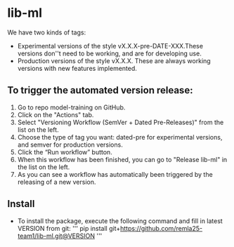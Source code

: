 # lib-ml
We have two kinds of tags: 
- Experimental versions of the style vX.X.X-pre-DATE-XXX.These versions don''t need to be working, and are for developing use.
- Production versions of the style vX.X.X. These are always working versions with new features implemented.

## To trigger the automated version release:
1) Go to repo model-training on GitHub.
2) Click on the "Actions" tab.
3) Select "Versioning Workflow (SemVer + Dated Pre-Releases)" from the list on the left.
4) Choose the type of tag you want: dated-pre for experimental versions, and semver for production versions.
5) Click the “Run workflow” button.
6) When this workflow has been finished, you can go to "Release lib-ml" in the list on the left.
7) As you can see a workflow has automatically been triggered by the releasing of a new version.

## Install
- To install the package, execute the following command and fill in latest VERSION from git:
    '''
    pip install git+https://github.com/remla25-team1/lib-ml.git@VERSION
    '''